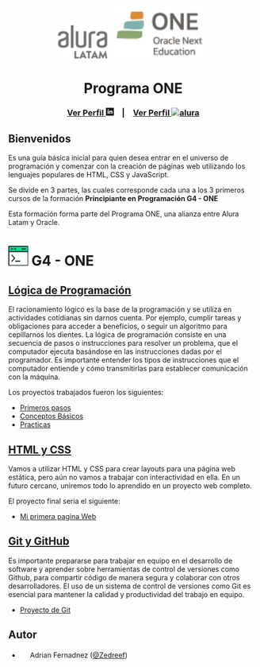 
<div align="center">
  <p>
    <img src=".//.imagenes/logo-alura.png" alt="alura" width="100" />
    <img src=".//.imagenes/logo-ONE.png" alt="ONE" width="200" />
  </p>
</div>

<div align="center">

# Programa ONE
### [Ver Perfil <img src=".//.imagenes/logo-linkedin.png" alt="linkedin" width="16" height="16"/>](https://www.linkedin.com/in/adrian-fdz/)&emsp;|&emsp;[Ver Perfil <img src=".//.imagenes/logo-alura-peque%C3%B1o.png" alt="alura" width="16" height="16"/>](https://app.aluracursos.com/user/adrian-fdz)

</div>

## Bienvenidos

Es una guía básica inicial para quien desea entrar en el universo de programación y comenzar con la creación de páginas web utilizando los lenguajes populares de HTML, CSS y JavaScript.

Se divide en 3 partes, las cuales corresponde cada una a los 3 primeros cursos de la formación **Principiante en Programación G4 - ONE**

Esta formación forma parte del Programa ONE, una alianza entre Alura Latam y Oracle.

# <img src=".//.imagenes/ico-formacion.jpg" width="40" height="40"/> G4 - ONE

## [Lógica de Programación](.//1.-L%C3%B3gica%20de%20Programaci%C3%B3n "Te lleva a la carpeta con todo lo trabajado en esa sección")

El racionamiento lógico es la base de la programación y se utiliza en actividades cotidianas sin darnos cuenta. Por ejemplo, cumplir tareas y obligaciones para acceder a beneficios, o seguir un algoritmo para cepillarnos los dientes. La lógica de programación consiste en una secuencia de pasos o instrucciones para resolver un problema, que el computador ejecuta basándose en las instrucciones dadas por el programador. Es importante entender los tipos de instrucciones que el computador entiende y cómo transmitirlas para establecer comunicación con la máquina.

Los proyectos trabajados fueron los siguientes:

+ [Primeros pasos](.//1.-L%C3%B3gica%20de%20Programaci%C3%B3n/1.-Primeros%20pasos "Programas trabajados en Primeros pasos")
+ [Conceptos Básicos](.//1.-L%C3%B3gica%20de%20Programaci%C3%B3n/2.-Conceptos%20Basicos "Programas trabajados en Conceptos Básicos")
+ [Practicas](.//1.-L%C3%B3gica%20de%20Programaci%C3%B3n/3.-Practicando%20con%20juegos%20y%20animaciones "Practicas trabajadas")


## [HTML y CSS](.//2.-%20HTML%20y%20CSS/ "Te lleva a la carpeta con todo el contenido de la pagina")

Vamos a utilizar HTML y CSS para crear layouts para una página web estática, pero aún no vamos a trabajar con interactividad en ella. En un futuro cercano, uniremos todo lo aprendido en un proyecto web completo.

El proyecto final seria el siguiente:

+ [Mi primera pagina Web](.//2.-%20HTML%20y%20CSS/index.html)

## [Git y GitHub](.//3.-%20Git%20y%20GitHub/ "Te lleva a la carpeta con todo el contenido de la practica")

Es importante prepararse para trabajar en equipo en el desarrollo de software y aprender sobre herramientas de control de versiones como Github, para compartir código de manera segura y colaborar con otros desarrolladores. El uso de un sistema de control de versiones como Git es esencial para mantener la calidad y productividad del trabajo en equipo.

+ [Proyecto de Git](.//3.-%20Git%20y%20GitHub/ "Practicas Git")

## Autor

- <img src="https://avatars.githubusercontent.com/u/71155547?v=4" width="16" height="16"/> Adrian Fernadnez ([@Zedreef](https://github.com/Zedreef))